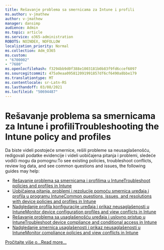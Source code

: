 ```yaml
---
title: Rešavanje problema sa smernicama za Intune i profili
ms.author: v-jmathew
author: v-jmathew
manager: dansimp
audience: Admin
ms.topic: article
ms.service: o365-administration
ROBOTS: NOINDEX, NOFOLLOW
localization_priority: Normal
ms.collection: Adm_O365
ms.custom:
- "6700002"
- "7680"
ms.openlocfilehash: f3294bb9d0f388e1003181b0b83f9fd6ccef6097
ms.sourcegitcommit: 475a9eaa095812091991857df6cf6490a8bbe179
ms.translationtype: MT
ms.contentlocale: sr-Latn-RS
ms.lasthandoff: 03/08/2021
ms.locfileid: "50694487"
---
```

# <a name="troubleshooting-the-intune-policy-and-profiles"></a><span data-ttu-id="00e56-102">Rešavanje problema sa smernicama za Intune i profili</span><span class="sxs-lookup"><span data-stu-id="00e56-102">Troubleshooting the Intune policy and profiles</span></span>

<span data-ttu-id="00e56-103">Da biste videli postojeće smernice, rešili probleme sa neusaglašenošću, redigovali podatke evidencije i videli uobičajena pitanja i problemi, sledeće vodiči mogu da pomognu:</span><span class="sxs-lookup"><span data-stu-id="00e56-103">To see existing policies, troubleshoot conflicts, review log data, and see common questions and issues, the following guides may help:</span></span>

- [<span data-ttu-id="00e56-104">Rešavanje problema sa smernicama i profilima u Intune</span><span class="sxs-lookup"><span data-stu-id="00e56-104">Troubleshoot policies and profiles in Intune</span></span>](https://docs.microsoft.com/troubleshoot/mem/intune/troubleshoot-policies-in-microsoft-intune)
- [<span data-ttu-id="00e56-105">Uobičajena pitanja, problemi i rezolucije pomoću smernica uređaja i profila u programu Intune</span><span class="sxs-lookup"><span data-stu-id="00e56-105">Common questions, issues, and resolutions with device policies and profiles in Intune</span></span>](https://docs.microsoft.com/mem/intune/configuration/device-profile-troubleshoot)
- [<span data-ttu-id="00e56-106">Nadgledanje profila konfiguracije uređaja i prikaz neusaglašenosti u Intune</span><span class="sxs-lookup"><span data-stu-id="00e56-106">Monitor device configuration profiles and view conflicts in Intune</span></span>](https://docs.microsoft.com/mem/intune/configuration/device-profile-monitor)
- [<span data-ttu-id="00e56-107">Rešavanje problema sa usaglašenošću uređaja i uslovno pristup u Intune</span><span class="sxs-lookup"><span data-stu-id="00e56-107">Troubleshoot device compliance and conditional access in Intune</span></span>](https://docs.microsoft.com/troubleshoot/mem/intune/troubleshoot-conditional-access)
- [<span data-ttu-id="00e56-108">Nadgledanje smernica usaglašenosti i prikaz neusaglašenosti u Intune</span><span class="sxs-lookup"><span data-stu-id="00e56-108">Monitor compliance policies and view conflicts in Intune</span></span>](https://docs.microsoft.com/mem/intune/protect/compliance-policy-monitor)

[<span data-ttu-id="00e56-109">Pročitajte više o...</span><span class="sxs-lookup"><span data-stu-id="00e56-109">Read more...</span></span>](https://docs.microsoft.com/mem/intune/configuration/device-profiles)
